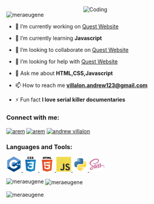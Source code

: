 <img align="right" alt="Coding" width="300" src="https://i.ibb.co/QMm30Yr/banner.png">
<p align="left"> <img src="https://komarev.com/ghpvc/?username=meraeugene&label=Profile%20views&color=0e75b6&style=flat" alt="meraeugene" /> </p>

- 🔭 I’m currently working on [Quest Website](https://questwebsite.netlify.app/)

- 🌱 I’m currently learning **Javascript**

- 👯 I’m looking to collaborate on [Quest Website](https://questwebsite.netlify.app/)

- 🤝 I’m looking for help with [Quest Website](https://questwebsite.netlify.app/)

- 💬 Ask me about **HTML,CSS,Javascript**

- 📫 How to reach me **villalon.andrew123@gmail.com**

- ⚡ Fun fact **I love serial killer documentaries**

<h3 align="left">Connect with me:</h3>
<p align="left">
<a href="https://codepen.io/arem" target="blank"><img align="center" src="https://raw.githubusercontent.com/rahuldkjain/github-profile-readme-generator/master/src/images/icons/Social/codepen.svg" alt="arem" height="30" width="40" /></a>
<a href="https://stackoverflow.com/users/arem" target="blank"><img align="center" src="https://raw.githubusercontent.com/rahuldkjain/github-profile-readme-generator/master/src/images/icons/Social/stack-overflow.svg" alt="arem" height="30" width="40" /></a>
<a href="https://fb.com/andrew villalon" target="blank"><img align="center" src="https://raw.githubusercontent.com/rahuldkjain/github-profile-readme-generator/master/src/images/icons/Social/facebook.svg" alt="andrew villalon" height="30" width="40" /></a>
</p>

<h3 align="left">Languages and Tools:</h3>
<p align="left"> <a href="https://www.w3schools.com/cpp/" target="_blank" rel="noreferrer"> <img src="https://raw.githubusercontent.com/devicons/devicon/master/icons/cplusplus/cplusplus-original.svg" alt="cplusplus" width="40" height="40"/> </a> <a href="https://www.w3schools.com/css/" target="_blank" rel="noreferrer"> <img src="https://raw.githubusercontent.com/devicons/devicon/master/icons/css3/css3-original-wordmark.svg" alt="css3" width="40" height="40"/> </a> <a href="https://www.w3.org/html/" target="_blank" rel="noreferrer"> <img src="https://raw.githubusercontent.com/devicons/devicon/master/icons/html5/html5-original-wordmark.svg" alt="html5" width="40" height="40"/> </a> <a href="https://developer.mozilla.org/en-US/docs/Web/JavaScript" target="_blank" rel="noreferrer"> <img src="https://raw.githubusercontent.com/devicons/devicon/master/icons/javascript/javascript-original.svg" alt="javascript" width="40" height="40"/> </a> <a href="https://www.python.org" target="_blank" rel="noreferrer"> <img src="https://raw.githubusercontent.com/devicons/devicon/master/icons/python/python-original.svg" alt="python" width="40" height="40"/> </a> <a href="https://sass-lang.com" target="_blank" rel="noreferrer"> <img src="https://raw.githubusercontent.com/devicons/devicon/master/icons/sass/sass-original.svg" alt="sass" width="40" height="40"/> </a> </p>

<p><img align="left" src="https://github-readme-stats.vercel.app/api/top-langs?username=meraeugene&show_icons=true&locale=en&layout=compact" alt="meraeugene" /></p>

<p>&nbsp;<img align="center" src="https://github-readme-stats.vercel.app/api?username=meraeugene&show_icons=true&locale=en" alt="meraeugene" /></p>

<p><img align="center" src="https://github-readme-streak-stats.herokuapp.com/?user=meraeugene&" alt="meraeugene" /></p>
